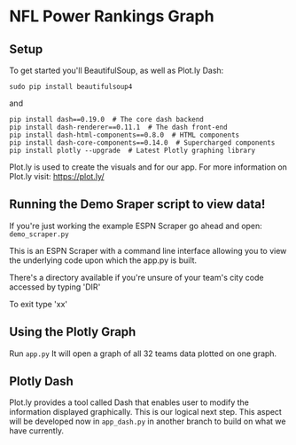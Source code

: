 # NFL Power Rankings Graph

## Setup

To get started you'll BeautifulSoup, as well as Plot.ly Dash:
```
sudo pip install beautifulsoup4
```
and
```
pip install dash==0.19.0  # The core dash backend
pip install dash-renderer==0.11.1  # The dash front-end
pip install dash-html-components==0.8.0  # HTML components
pip install dash-core-components==0.14.0  # Supercharged components
pip install plotly --upgrade  # Latest Plotly graphing library
```
Plot.ly is used to create the visuals and for our app.
For more information on Plot.ly visit: https://plot.ly/

## Running the Demo Sraper script to view data!

If you're just working the example ESPN Scraper go ahead and open:
`demo_scraper.py`

This is an ESPN Scraper with a command line interface allowing you
to view the underlying code upon which the app.py is built.

There's a directory available if you're unsure of your team's city code
accessed by typing 'DIR'

To exit type 'xx'

## Using the Plotly Graph

Run `app.py`
It will open a graph of all 32 teams data plotted on one graph.

## Plotly Dash

Plot.ly provides a tool called Dash that enables user to modify the
information displayed graphically.  This is our logical next step.
This aspect will be developed now in `app_dash.py` in another
branch to build on what we have currently.